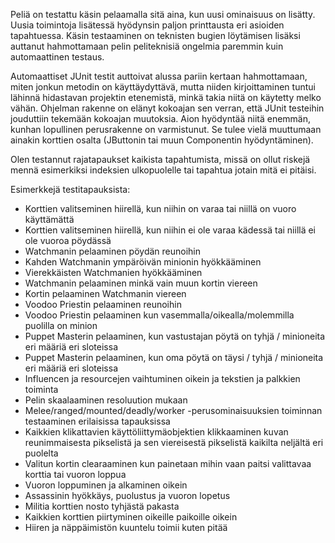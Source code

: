 Peliä on testattu käsin pelaamalla sitä aina, kun uusi ominaisuus on lisätty. Uusia toimintoja lisätessä hyödynsin
paljon printtausta eri asioiden tapahtuessa. Käsin testaaminen on teknisten bugien löytämisen lisäksi auttanut
hahmottamaan pelin peliteknisiä ongelmia paremmin kuin automaattinen testaus.

Automaattiset JUnit testit auttoivat alussa pariin kertaan hahmottamaan, miten jonkun metodin on käyttäydyttävä,
mutta niiden kirjoittaminen tuntui lähinnä hidastavan projektin etenemistä, minkä takia niitä on käytetty melko
vähän. Ohjelman rakenne on elänyt kokoajan sen verran, että JUnit testeihin jouduttiin tekemään kokoajan muutoksia.
Aion hyödyntää niitä enemmän, kunhan lopullinen perusrakenne on varmistunut. Se tulee vielä muuttumaan ainakin
korttien osalta (JButtonin tai muun Componentin hyödyntäminen).

Olen testannut rajatapaukset kaikista tapahtumista, missä on ollut riskejä mennä esimerkiksi indeksien ulkopuolelle
tai tapahtua jotain mitä ei pitäisi.

Esimerkkejä testitapauksista:

- Korttien valitseminen hiirellä, kun niihin on varaa tai niillä on vuoro käyttämättä
- Korttien valitseminen hiirellä, kun niihin ei ole varaa kädessä tai niillä ei ole vuoroa pöydässä
- Watchmanin pelaaminen pöydän reunoihin
- Kahden Watchmanin ympäröivän minionin hyökkääminen
- Vierekkäisten Watchmanien hyökkääminen
- Watchmanin pelaaminen minkä vain muun kortin viereen
- Kortin pelaaminen Watchmanin viereen
- Voodoo Priestin pelaaminen reunoihin
- Voodoo Priestin pelaaminen kun vasemmalla/oikealla/molemmilla puolilla on minion
- Puppet Masterin pelaaminen, kun vastustajan pöytä on tyhjä / minioneita eri määriä eri sloteissa
- Puppet Masterin pelaaminen, kun oma pöytä on täysi / tyhjä / minioneita eri määriä eri sloteissa
- Influencen ja resourcejen vaihtuminen oikein ja tekstien ja palkkien toiminta
- Pelin skaalaaminen resoluution mukaan
- Melee/ranged/mounted/deadly/worker -perusominaisuuksien toiminnan testaaminen erilaisissa tapauksissa
- Kaikkien klikattavien käyttöliittymäobjektien klikkaaminen kuvan reunimmaisesta pikselistä ja sen viereisestä
pikselistä kaikilta neljältä eri puolelta
- Valitun kortin clearaaminen kun painetaan mihin vaan paitsi valittavaa korttia tai vuoron loppua
- Vuoron loppuminen ja alkaminen oikein
- Assassinin hyökkäys, puolustus ja vuoron lopetus
- Militia korttien nosto tyhjästä pakasta
- Kaikkien korttien piirtyminen oikeille paikoille oikein
- Hiiren ja näppäimistön kuuntelu toimii kuten pitää

